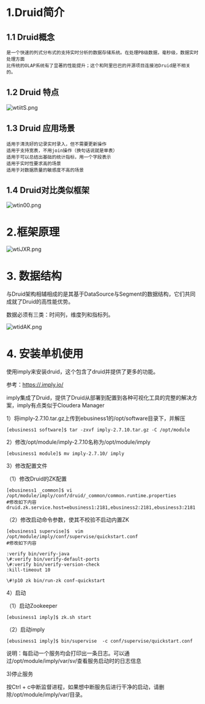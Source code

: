 # 1.Druid简介

## 1.1 Druid概念

	是一个快速的列式分布式的支持实时分析的数据存储系统。在处理PB级数据，毫秒级，数据实时处理方面
	比传统的OLAP系统有了显著的性能提升；这个和阿里巴巴的开源项目连接池Druid是不相关的。
## 1.2 Druid 特点

![wtiitS.png](https://s1.ax1x.com/2020/09/11/wtiitS.png)

## 1.3 Druid 应用场景

	适用于清洗好的记录实时录入，但不需要更新操作
	适用于支持宽表，不用join操作（换句话说就是单表）
	适用于可以总结出基础的统计指标，用一个字段表示
	适用于实时性要求高的场景
	适用于对数据质量的敏感度不高的场景
## 1.4 Druid对比类似框架

![wtin00.png](https://s1.ax1x.com/2020/09/11/wtin00.png)



# 2.框架原理

![wtiJXR.png](https://s1.ax1x.com/2020/09/11/wtiJXR.png)

# 3. 数据结构

​	与Druid架构相辅相成的是其基于DataSource与Segment的数据结构，它们共同成就了Druid的高性能优势。

数据必须有三类：时间列，维度列和指标列。

![wtidAK.png](https://s1.ax1x.com/2020/09/11/wtidAK.png)



# 4. 安装单机使用

使用imply来安装druid，这个包含了druid并提供了更多的功能。

参考：<https://.imply.io/>



imply集成了Druid，提供了Druid从部署到配置到各种可视化工具的完整的解决方案，imply有点类似于Cloudera Manager

1）将imply-2.7.10.tar.gz上传到ebusiness1的/opt/software目录下，并解压

```shell
[ebusiness1 software]$ tar -zxvf imply-2.7.10.tar.gz -C /opt/module
```

2）修改/opt/module/imply-2.7.10名称为/opt/module/imply

```shell
[ebusiness1 module]$ mv imply-2.7.10/ imply
```

3）修改配置文件

（1）修改Druid的ZK配置

```shell
[ebusiness1 _common]$ vi /opt/module/imply/conf/druid/_common/common.runtime.properties
#修改如下内容
druid.zk.service.host=ebusiness1:2181,ebusiness2:2181,ebusiness3:2181
```

（2）修改启动命令参数，使其不校验不启动内置ZK

```shell
[ebusiness1 supervise]$  vim /opt/module/imply/conf/supervise/quickstart.conf
#修改如下内容

:verify bin/verify-java
\#:verify bin/verify-default-ports
\#:verify bin/verify-version-check
:kill-timeout 10

\#!p10 zk bin/run-zk conf-quickstart
```

4）启动

（1）启动Zookeeper

```shell
[ebusiness1 imply]$ zk.sh start
```

（2）启动imply

```shell
[ebusiness1 imply]$ bin/supervise  -c conf/supervise/quickstart.conf
```

说明：每启动一个服务均会打印出一条日志。可以通过/opt/module/imply/var/sv/查看服务启动时的日志信息

3)停止服务

按Ctrl + c中断监督进程，如果想中断服务后进行干净的启动，请删除/opt/module/imply/var/目录。


